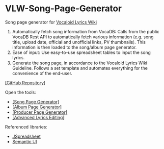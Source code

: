 # VLW-Song-Page-Generator
Song page generator for <a href="https://vocaloidlyrics.fandom.com/" target="_blank" rel="noopener noreferrer">Vocaloid Lyrics Wiki</a>

1. Automatically fetch song information from VocaDB:
    Calls from the public VocaDB Rest API to automatically fetch various information (e.g. song title, upload date, official and unofficial links, PV thumbnails). This information is then loaded to the song/album page generator.
2. Ease of input:
    Use easy-to-use spreadsheet tables to input the song lyrics.
3. Generate the song page, in accordance to the Vocaloid Lyrics Wiki Guideline.
    Follows a set template and automates everything for the convenience of the end-user.

<a href="https://github.com/ccxtwf/VLW-Song-Page-Generator" target="_blank" rel="noopener noreferrer">[GitHub Repository]</a>

Open the tools:
 - <a href="https://ccxtwf.github.io/VLW-Song-Page-Generator/main.html" target="_blank" rel="noopener noreferrer">[Song Page Generator]</a>
 - <a href="https://ccxtwf.github.io/VLW-Song-Page-Generator/album.html" target="_blank" rel="noopener noreferrer">[Album Page Generator]</a>
 - <a href="https://ccxtwf.github.io/VLW-Song-Page-Generator/producer.html" target="_blank" rel="noopener noreferrer">[Producer Page Generator]</a>
 - <a href="https://ccxtwf.github.io/VLW-Song-Page-Generator/lyricseditor.html" target="_blank" rel="noopener noreferrer">[Advanced Lyrics Editing]</a>

Referenced libraries:
 - <a href="https://github.com/jspreadsheet/ce">JSpreadsheet</a>
 - <a href="https://semantic-ui.com/">Semantic UI</a>
